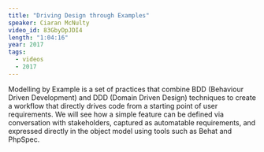 ```yaml
---
title: "Driving Design through Examples"
speaker: Ciaran McNulty
video_id: 83GbyDpJDI4
length: "1:04:16"
year: 2017
tags:
  - videos
  - 2017
---
```


Modelling by Example is a set of practices that combine BDD (Behaviour Driven Development) and DDD (Domain Driven Design) techniques to create a workflow that directly drives code from a starting point of user requirements. We will see how a simple feature can be defined via conversation with stakeholders, captured as automatable requirements, and expressed directly in the object model using tools such as Behat and PhpSpec.
